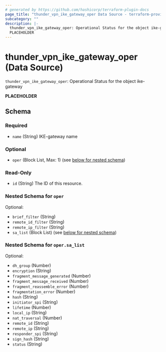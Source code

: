 ```yaml
---
# generated by https://github.com/hashicorp/terraform-plugin-docs
page_title: "thunder_vpn_ike_gateway_oper Data Source - terraform-provider-thunder"
subcategory: ""
description: |-
  thunder_vpn_ike_gateway_oper: Operational Status for the object ike-gateway
  PLACEHOLDER
---
```


# thunder_vpn_ike_gateway_oper (Data Source)

`thunder_vpn_ike_gateway_oper`: Operational Status for the object ike-gateway

__PLACEHOLDER__



<!-- schema generated by tfplugindocs -->
## Schema

### Required

- `name` (String) IKE-gateway name

### Optional

- `oper` (Block List, Max: 1) (see [below for nested schema](#nestedblock--oper))

### Read-Only

- `id` (String) The ID of this resource.

<a id="nestedblock--oper"></a>
### Nested Schema for `oper`

Optional:

- `brief_filter` (String)
- `remote_id_filter` (String)
- `remote_ip_filter` (String)
- `sa_list` (Block List) (see [below for nested schema](#nestedblock--oper--sa_list))

<a id="nestedblock--oper--sa_list"></a>
### Nested Schema for `oper.sa_list`

Optional:

- `dh_group` (Number)
- `encryption` (String)
- `fragment_message_generated` (Number)
- `fragment_message_received` (Number)
- `fragment_reassemble_error` (Number)
- `fragmentation_error` (Number)
- `hash` (String)
- `initiator_spi` (String)
- `lifetime` (Number)
- `local_ip` (String)
- `nat_traversal` (Number)
- `remote_id` (String)
- `remote_ip` (String)
- `responder_spi` (String)
- `sign_hash` (String)
- `status` (String)


